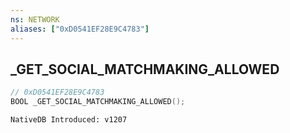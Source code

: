 ```yaml
---
ns: NETWORK
aliases: ["0xD0541EF28E9C4783"]
---
```

## _GET_SOCIAL_MATCHMAKING_ALLOWED

```c
// 0xD0541EF28E9C4783
BOOL _GET_SOCIAL_MATCHMAKING_ALLOWED();
```

```
NativeDB Introduced: v1207
```


